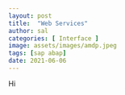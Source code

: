 ```yaml
---
layout: post
title:  "Web Services"
author: sal
categories: [ Interface ]
image: assets/images/amdp.jpeg
tags: [sap abap]
date: 2021-06-06
---
```


Hi